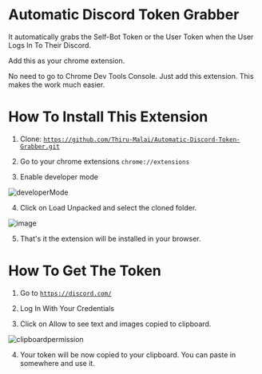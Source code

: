 # Automatic Discord Token Grabber
 It automatically grabs the Self-Bot Token or the User Token when the User Logs In To Their Discord.
 
 Add this as your chrome extension.

 No need to go to Chrome Dev Tools Console. Just add this extension. This makes the work much easier.

# How To Install This Extension

 1. Clone: <code>https://github.com/Thiru-Malai/Automatic-Discord-Token-Grabber.git</code>

 2. Go to your chrome extensions <code>chrome://extensions</code>

 3. Enable developer mode
 
![developerMode](https://user-images.githubusercontent.com/73980589/218063142-0fb9eb25-0dac-457d-b499-24b962196ce6.PNG)

 4. Click on Load Unpacked and select the cloned folder.

![image](https://user-images.githubusercontent.com/73980589/218063454-1dc41706-795c-4c3c-8f3b-3d2858214067.png)

 5. That's it the extension will be installed in your browser.

# How To Get The Token

 1. Go to <code>https://discord.com/</code>

 2. Log In With Your Credentials

 3. Click on Allow to see text and images copied to clipboard.

![clipboardpermission](https://user-images.githubusercontent.com/73980589/218063488-dec05869-5279-4a61-9760-b43ce06e40ea.PNG)

 4. Your token will be now copied to your clipboard. You can paste in somewhere and use it.

